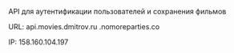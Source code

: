 API для аутентификации пользователей и сохранения фильмов

URL: api.movies.dmitrov.ru .nomoreparties.co

IP: 158.160.104.197

